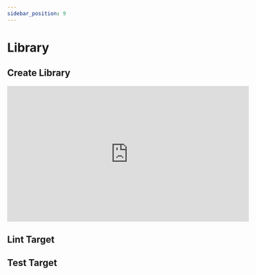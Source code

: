 ```yaml
---
sidebar_position: 9
---
```


# Library

## Create Library

<iframe width="560" height="315" src="https://www.youtube.com/embed/QG8PvUCgE-w" title="YouTube video player" frameborder="0" allow="accelerometer; autoplay; clipboard-write; encrypted-media; gyroscope; picture-in-picture" allowfullscreen></iframe>

## Lint Target

## Test Target
